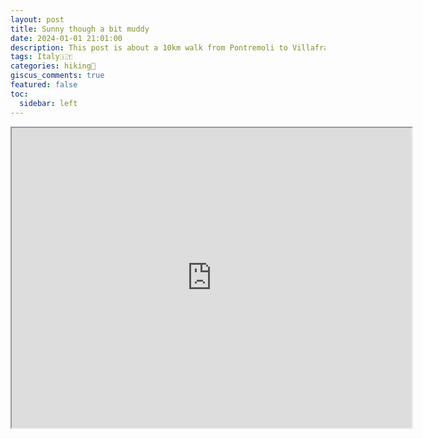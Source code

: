 ```yaml
---
layout: post
title: Sunny though a bit muddy
date: 2024-01-01 21:01:00
description: This post is about a 10km walk from Pontremoli to Villafranca in Lunigiana.
tags: Italy🇮🇹
categories: hiking🥾
giscus_comments: true
featured: false
toc:
  sidebar: left
---
```


<iframe src="https://www.google.com/maps/d/u/0/embed?mid=11Q1mvmmJWBncequDL_7iPxj_qWwNV8Q&ehbc=2E312F&noprof=1" width="640" height="480"></iframe>